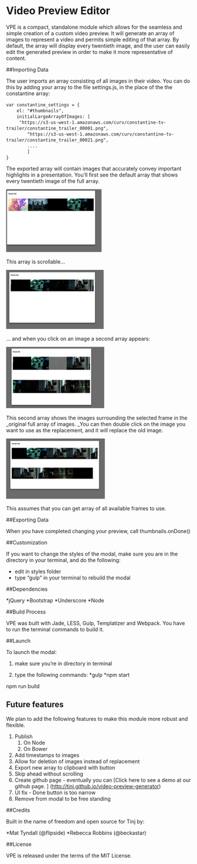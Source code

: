 # Video Preview Editor

VPE is a compact, standalone module which allows for the seamless and simple creation of a custom video preview.  It will generate an array of images to represent a video and permits simple editing of that array.  By default, the array will display every twentieth image, and the user can easily edit the generated preview in order to make it more representative of content.  

##Importing Data

The user imports an array consisting of all images in their video.  You can do this by adding your array to the file settings.js, in the place of the the constantine array:


    var constantine_settings = {
        el: "#thumbnails",
        initialLargeArrayOfImages: [
         "https://s3-us-west-1.amazonaws.com/curv/constantine-tv-trailer/constantine_trailer_00001.png",
            "https://s3-us-west-1.amazonaws.com/curv/constantine-tv-trailer/constantine_trailer_00021.png",
            ....
            ]
    }



The exported array will contain images that accurately convey important highlights in a presentation. You’ll first
see the default array that shows every twentieth image of the full array.

![image](https://github.com/tinj/video-preview-editor/blob/master/screenshots/initialScreen.jpg)

This array is scrollable…

![image](https://github.com/tinj/video-preview-editor/blob/master/screenshots/scrollScreenshot.jpg)

… and when you click on an image a second array
appears:

![image](https://github.com/tinj/video-preview-editor/blob/master/screenshots/secondArray.jpg)

This second array shows the images surrounding
the selected frame in the _original full
array of images. _You can then double click on the image you want to use as
the replacement, and it will replace the old image.

![image](https://github.com/tinj/video-preview-editor/blob/master/screenshots/replacedImage..jpg)

This assumes that you can get array of all available frames to use.  

##Exporting Data

When you have completed changing your preview, call thumbnails.onDone()

##Customization

If you want to change the styles of the modal,
make sure you are in the directory in your terminal, and do the following:

- edit in styles folder
- type “gulp” in your terminal to
     rebuild the modal

##Dependencies

*jQuery
*Bootstrap
*Underscore
*Node

##Build Process

VPE was built with Jade, LESS, Gulp, Templatizer and Webpack.  You have to run the terminal commands to build it. 

##Launch

To launch the modal:

1. make
sure you’re in directory in terminal

2. type the following commands:
*gulp
*npm start  

npm run build  


## Future features

We plan to add the following features to make this module more robust and flexible.

1. Publish
   1. On Node
   2. On Bower
2. Add timestamps to images 
3. Allow for deletion of images instead of replacement
4. Export new array to clipboard with button
5. Skip ahead without scrolling
6. Create github page - eventually you can [Click here to see a demo at our github page. ] (http://tinj.github.io/video-preview-generator)
7. UI fix - Done button is too narrow
8. Remove from modal to be free standing 

##Credits 

Built in the name of freedom and open source for Tinj by:

*Mat Tyndall (@flipside)
*Rebecca Robbins (@beckastar) 

##License

VPE is released under the terms of the MIT License. 
